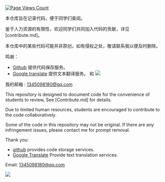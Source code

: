 [![Page Views Count](https://badges.toozhao.com/badges/01J4B8QBE2VTNQ82K66N017CNH/green.svg)](https://badges.toozhao.com/stats/01J4B8QBE2VTNQ82K66N017CNH)

本仓库旨在记录代码，便于同学们查阅。

鉴于人力资源的有限性，欢迎同学们共同加入代码的贡献，详见 [contribute.md]。

本仓库中的某些代码可能并非原创，如有侵权之处，敬请联系我以便及时删除。 

鸣谢：
- [Github](https://github.com) 提供代码保存服务。
- [Google translate](https://translate.google.com/) 提供文本翻译服务。
和 
<a href="https://github.com/zjx-kimi/OI/graphs/contributors"><img src="https://opencollective.com/oi-wiki/contributors.svg?width=890&button=false" /></a>

我的邮箱 : <1345098180@qq.com>

This repository is designed to document code for the convenience of students to review, See [Contribute.md] for details.

Due to limited human resources, students are encouraged to contribute to the code collaboratively.

Some of the code in this repository may not be original. If there are any infringement issues, please contact me for prompt removal.

Thank you:
- [github](https://github.com) provides code storage services.
- [Google Translate](https://translate.google.com/) Provide text translation services.

Email: <1345098180@qq.com>


[![](https://contrib.rocks/image?repo=zjx-kimi/OI)](https://github.com/zjx-kimi/OI/graphs/contributors)
